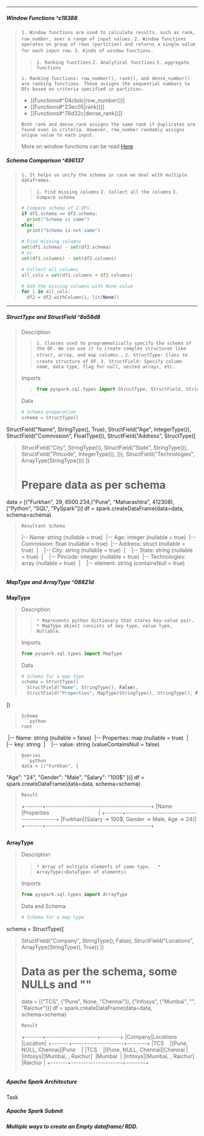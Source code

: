 ****
##### Window Functions ^c18388

> `1. Window functions are used to calculate results, such as rank, row_number, over a range of input values.`
> `2. Window functions operates on group of rows (partition) and returns a single value for each input row.`
> `3. Kinds of window functions.`
> >`1. Ranking functions` 
> >`2. Analytical functions`
> >`3. aggregate functions`
> 
> `1. Ranking functions: row_number(), rank(), and dense_number() are ranking functions. These assigns the sequential numbers to DFs based on criteria specified in partition. `
>*  [[Functions#^04cbdc|row_number()]]
>* [[Functions#^23ec05|rank()]]
>* [[Functions#^78d32c|dense_rank()]]
>
> `Both rank and dense_rank assigns the same rank if duplicates are found even in criteria. However, row_number randomly assigns unique value to each input.`
> 
> More on window functions can be read [Here](https://sparkbyexamples.com/pyspark/pyspark-window-functions/#ranking-functions)


##### Schema  Comparison ^496137

> `1. It helps us unify the schema in case we deal with multiple dataframes.`
>> `1. Find missing columns`
>> `2. Collect all the columns`
>> `3. Compare schema`
>
>```python
># Compare schema of 2 DFs.
>if df1.schema == df2.schema:
>	print("Schema is same")
>else:
>	print("Schema is not same")
>```
>```python
># Find missing columns
>set(df1.schema) - set(df2.schema)
># or
>set(df1.columns) - set(df2.columns)
>```
>```python
># Collect all columns
>all_cols = set(df1.columns + df2.columns)
>```
>```python
># Add the missing columns with None value
>for i in all_cols:
>	df2 = df2.withColumn(i, lit(None))
>```
****
##### StructType and StructField ^8a58d8

> Description
> >`1. Classes used to programmatically specify the schema of the DF. We can use it to create complex structures like struct, array, and map columns.,`
> `2. StructType: Class to create structure of DF.`
> >`3. StructField: Specify column name, data type, flag for null, nested arrays, etc.`
>
>Imports
>>```python
>>from pyspark.sql.types import StructType, StructField, StringType, IntegerType, FloatType, ArrayType
>>```
>
>Data
>```python
># Schema preparation
>schema = StructType([
StructField("Name", StringType(), True),
StructField("Age", IntegerType()),
StructField("Commission", FloatType()),
StructField("Address", StructType([
>	StructField("City", StringType()),
>	StructField("State", StringType()),
>	StructField("Pincode", IntegerType()),
>	])),
StructField("Technologies", ArrayType(StringType()))
])
># Prepare data as per schema
data = [("Furkhan", 29, 6500.234,("Pune", "Maharashtra", 412308), ["Python", "SQL", "PySpark"])]
df = spark.createDataFrame(data=data, schema=schema)
>```
>Resultant Schema
>```
>|-- Name: string (nullable = true)
 |-- Age: integer (nullable = true)
 |-- Commission: float (nullable = true)
 |-- Address: struct (nullable = true)
 |    |-- City: string (nullable = true)
 |    |-- State: string (nullable = true)
 |    |-- Pincode: integer (nullable = true)
 |-- Technologies: array (nullable = true)
 |    |-- element: string (containsNull = true)
>```
##### MapType and ArrayType ^08821d

**MapType**
>Description
>>`* Represents python dictionary that stores key-value pair.`
>>`* MapType object consists of key type, value type, Nullable.`
>
>Imports
>```python
>from pyspark.sql.types import MapType
>```
>Data
>```python
># Schema for a map type
>schema = StructType([
>	StructField("Name", StringType(), False),
>	StructField("Properties", MapType(StringType(), StringType(), False))
])
>```
>Schema
>```python
>root
 |-- Name: string (nullable = false)
 |-- Properties: map (nullable = true)
 |    |-- key: string
 |    |-- value: string (valueContainsNull = false)
>```
>Queries
>```python
>data = [("Furkhan", {
"Age": "24",
"Gender": "Male",
"Salary": "100$"
})]
df = spark.createDataFrame(data=data, schema=schema)
>```
>Result
>```
>+-------+-------------------------------------------+
|Name   |Properties                                 |
+-------+-------------------------------------------+
|Furkhan|{Salary -> 100$, Gender -> Male, Age -> 24}|
+-------+-------------------------------------------+
>```

**ArrayType**
>Description
>
>> `* Array of multiple elements of same type. `
> >` * ArrayType(<DataType> of elements)`
> 
> Imports
>```python
>from pyspark.sql.types import ArrayType
>```
> Data and Schema
>```python
># Schema for a map type
schema = StructType([
>	StructField("Company", StringType(), False),
>	StructField("Locations", ArrayType(StringType(), True))
])
> # Data as per the schema, some NULLs and ""
>data = [("TCS", ("Pune", None, "Chennai")), ("Infosys", ("Mumbai", "", "Raichur"))]
df = spark.createDataFrame(data=data, schema=schema)
>```
> Result
>```
>+-------+---------------------+--------+
|Company|Locations            |Location|
+-------+---------------------+--------+
|TCS    |[Pune, NULL, Chennai]|Pune    |
|TCS    |[Pune, NULL, Chennai]|Chennai |
|Infosys|[Mumbai, , Raichur]  |Mumbai  |
|Infosys|[Mumbai, , Raichur]  |Raichur |
+-------+---------------------+--------+
>```
##### Apache Spark Architecture
Task
##### Apache Spark Submit
##### Multiple ways to create an Empty dataframe/ RDD.



